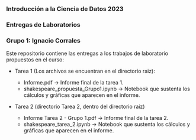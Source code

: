 ### Introducción a la Ciencia de Datos 2023
### Entregas de Laboratorios
### Grupo 1: Ignacio Corrales

Este repositorio contiene las entregas a los trabajos de laboratorio propuestos en el curso:
- Tarea 1 (Los archivos se encuentran en el directorio raiz):
  - Informe.pdf -> Informe final de la tarea 1.
  - shakespeare_propuesta_Grupo1.ipynb -> Notebook que sustenta los cálculos y gráficas que aparecen en el informe.  

- Tarea 2 (directorio Tarea 2, dentro del directorio raiz)

  - Informe Tarea 2 - Grupo 1.pdf -> Informe final de la tarea 2.
  - shakespeare_tarea_2.ipynb -> Notebook que sustenta los cálculos y gráficas que aparecen en el informe. 
